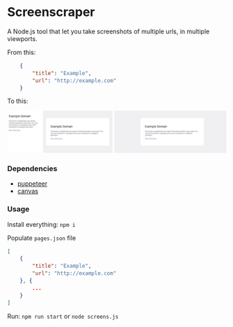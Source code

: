 # Screenscraper

A Node.js tool that let you take screenshots of multiple urls, in multiple viewports.

From this:

```json
    {
        "title": "Example",
        "url": "http://example.com"
    }
```

To this:

![alt text](https://github.com/mazzucchelli/screenscraper/blob/master/pgscreens/0-example.com.png "example.com merge images")

### Dependencies

* [puppeteer](https://github.com/GoogleChrome/puppeteer)
* [canvas](https://github.com/Automattic/node-canvas)

### Usage

Install everything: `npm i`

Populate `pages.json` file
```json
[
    {
        "title": "Example",
        "url": "http://example.com"
    }, {
        ...
    }
]
```

Run: `npm run start` or `node screens.js`
